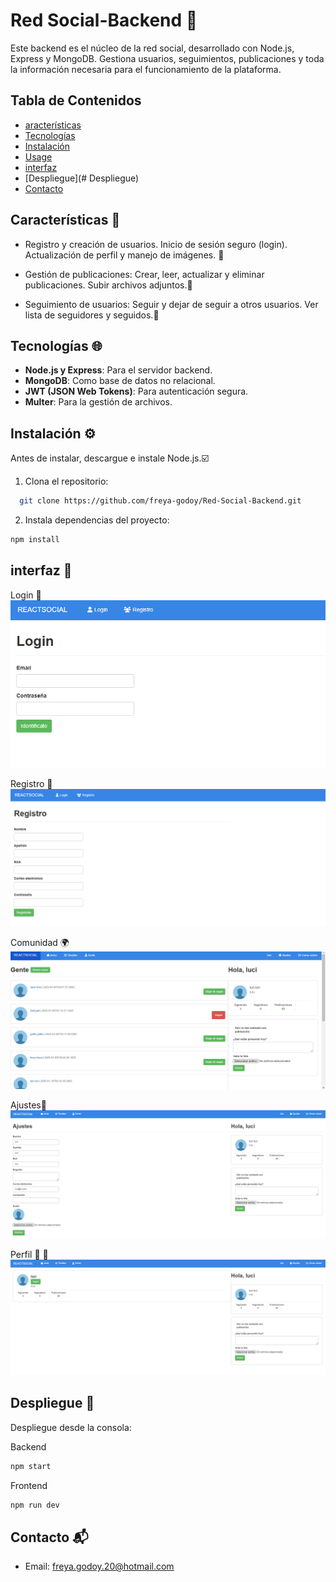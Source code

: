 # Red Social-Backend 👥

Este backend es el núcleo de la red social, desarrollado con Node.js, Express y MongoDB. Gestiona usuarios, seguimientos, publicaciones y toda la información necesaria para el funcionamiento de la plataforma.

## Tabla de Contenidos

- [aracterísticas](#aracterísticas)
- [Tecnologías](#Tecnologías)
- [Instalación](#Instalación)
- [Usage](#usage)
- [interfaz](#interfaz)
- [Despliegue](# Despliegue)
- [Contacto](#Contacto)

## Características 💬

- Registro y creación de usuarios.
  Inicio de sesión seguro (login).
  Actualización de perfil y manejo de imágenes. 📂

- Gestión de publicaciones:
  Crear, leer, actualizar y eliminar publicaciones.
  Subir archivos adjuntos.📰

- Seguimiento de usuarios:
  Seguir y dejar de seguir a otros usuarios.
  Ver lista de seguidores y seguidos.🔁

## Tecnologías 🌐

- **Node.js y Express**: Para el servidor backend.
- **MongoDB**: Como base de datos no relacional.
- **JWT (JSON Web Tokens)**: Para autenticación segura.
- **Multer**: Para la gestión de archivos.

## Instalación ⚙️

Antes de instalar, descargue e instale Node.js.☑️

1. Clona el repositorio:

```bash
  git clone https://github.com/freya-godoy/Red-Social-Backend.git
```

2. Instala dependencias del proyecto:

```sh
npm install
```

## interfaz 📲

Login 👤
![Pantalla de inicio](./Imagenes-para-Readme/muestra-login-red-social.png)

Registro 👥
![Pantalla de inicio](./Imagenes-para-Readme/muestra-registro-red-social.png)

Comunidad 🌍
![Pantalla de inicio](./Imagenes-para-Readme/muestra-de-ruta-gente-red-social.png)

Ajustes🔧
![Pantalla de inicio](./Imagenes-para-Readme/muestra-ajustes-red-social.png)

Perfil 👩 👨
![Pantalla de inicio](./Imagenes-para-Readme/perfil.png)

## Despliegue 📂

Despliegue desde la consola:

Backend

```sh
npm start
```

Frontend

```sh
npm run dev
```

## Contacto 📬

- Email: freya.godoy.20@hotmail.com
